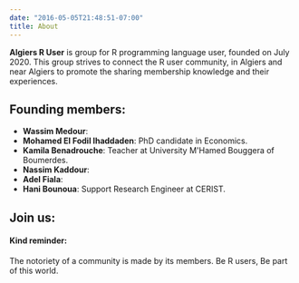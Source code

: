 ```yaml
---
date: "2016-05-05T21:48:51-07:00"
title: About
---
```


**Algiers R User** is group for R programming language user, founded on July 2020. This group strives to connect the R user community, in Algiers and near Algiers to promote the sharing membership knowledge and their experiences.

## Founding members:

-   **Wassim Medour**:
-   **Mohamed El Fodil Ihaddaden**: PhD candidate in Economics.
-   **Kamila Benadrouche**: Teacher at University M'Hamed Bouggera of Boumerdes.
-   **Nassim Kaddour**: 
-   **Adel Fiala**: 
-   **Hani Bounoua**: Support Research Engineer at CERIST.


## Join us:






#### Kind reminder:
The notoriety of a community is made by its members. Be R users, Be part of this world.
